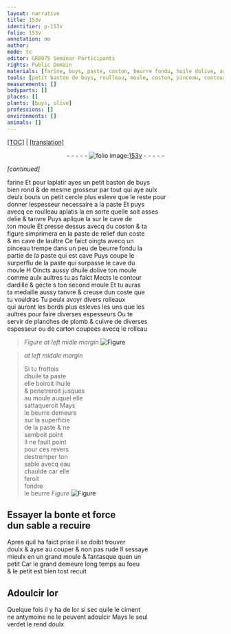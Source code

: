 ```yaml
---
layout: narrative
title: 153v
identifier: p-153v
folio: 153v
annotation: no
author:
mode: tc
editor: GR8975 Seminar Participants
rights: Public Domain
materials: [farine, buys, paste, coston, beurre fondu, huile dolive, ardille, planches de plomb & cuivre, carton, huile, beurre, eau chaulde, or, ciment, antymoine, verdet]
tools: [petit baston de buys, roulleau, moule, coston, pinceau, contour dardille, rolleaux, planches de plomb & cuivre, carton, rolleau]
measurements: []
bodyparts: []
places: []
plants: [buys, olive]
professions: []
environments: []
animals: []
---
```


 <p><a href="{{ site.baseurl }}/diplomatic/">[TOC]</a> | <a href="{{ site.baseurl }}/texts/p-153v_tl/" target="_blank">[translation]</a></p><div class="folio" align="center">- - - - - <a href="http://gallica.bnf.fr/ark:/12148/btv1b10500001g/f312.image" target="_blank"><img src="https://cu-mkp.github.io/2017-workshop-edition/assets/photo-icon.png" alt="folio image: " style="display:inline-block; margin-bottom:-3px;"/>153v</a> - - - - - </div>  
 
*[continued]*
  
<span class="m">farine</span> Et pour laplatir ayes un <span class="tl">petit baston de <span class="m"><span class="pa">buys</span></span></span><br/> bien rond & de mesme grosseur par tout qui aye aulx<br/> deulx bouts un petit cercle plus esleve que le reste pour<br/> donner lespesseur necessaire a la <span class="m">paste</span> Et puys<br/> avecq ce <span class="tl">roulleau</span> aplatis la en sorte quelle soit asses<br/> delie & tanvre Puys aplique la sur le cave de <br/> ton <span class="tl">moule</span> Et presse dessus avecq du <span class="tl"><span class="m">coston</span></span> & ta<br/> figure simprimera en la <span class="m">paste</span> de relief dun coste<br/> & en cave de laultre Ce faict oingts avecq un<br/> <span class="tl">pinceau</span> trempe dans un peu de <span class="m">beurre fondu</span> la<br/> partie de la <span class="m">paste</span> qui est cave Puys coupe le<br/> surperflu de la <span class="m">paste</span> qui surpasse le cave du<br/> <span class="tl">moule</span> <span class="del">H</span> Oincts aussy d<span class="m">huile d<span class="pa">olive</span></span> ton <span class="tl">moule</span><br/> co<span class="exp">mm</span>e aulx aultres tu as faict Mects le <span class="tl">contour<br/> d<span class="m">ardille</span></span> & gecte <span class="del">s</span> ton second moule Et tu auras<br/> ta medaille aussy tanvre & creuse dun coste que<br/> tu vouldras Tu peulx avoyr divers <span class="tl">rolleaux</span><br/> qui auront les bords plus esleves les uns que les<br/> aultres pour faire diverses espesseurs Ou te<br/> servir de <span class="tl"><span class="m">planches de plomb & cuivre</span></span> de diverses<br/> espesseur ou de <span class="tl"><span class="m">carton</span></span> coupees avecq le <span class="tl">rolleau</span>
 
> *Figure*
> *at left midle margin*
> <a href="https://drive.google.com/open?id=0B9-oNrvWdlO5czR5TF9scDhsSG8" target="_blank"><img src="https://cu-mkp.github.io/GR8975-edition/assets/photo-icon.png" alt="Figure" style="display:inline-block; margin-bottom:-3px;"/></a>
 
> *at left middle margin*
> 
> 
>  Si tu frottois<br/> d<span class="m">huile</span> ta <span class="m">paste</span><br/> elle boiroit l<span class="m">huile</span><br/> & penetreroit jusques<br/> au <span class="tl">moule</span> auquel elle<br/> sattaqueroit Mays<br/> le <span class="m">beurre</span> demeure<br/> sur la superficie<br/> de la <span class="m">paste</span> & ne<br/> semboit point<br/> Il ne fault point<br/> pour ces revers<br/> destremper ton<br/> sable avecq <span class="m">eau<br/> chaulde</span> car elle<br/> feroit<br/> fondre<br/> le <span class="m">beurre</span> 
> *Figure*
> <a href="https://drive.google.com/open?id=0B9-oNrvWdlO5c3FRZnZSMnU1Njg" target="_blank"><img src="https://cu-mkp.github.io/GR8975-edition/assets/photo-icon.png" alt="Figure" style="display:inline-block; margin-bottom:-3px;"/></a>
 
 
 
  

## Essayer la bonte et force<br/> dun sable a recuire 

 
Apres quil ha faict prise il se doibt trouver<br/> doulx & ayse au couper & non pas rude Il sessaye<br/> mieulx en un grand <span class="tl">moule</span> & fantasque quen un<br/> petit Car le grand demeure long temps au foeu<br/> & le petit est bien tost recuit
 
 
  

## Adoulcir l<span class="m">or</span>

 
Quelque fois il y ha de l<span class="m">or</span> si sec qu<span class="del">il</span>e le <span class="m">ciment</span><br/> ne <span class="m">antymoine</span> ne le peuvent adoulcir Mays le seul<br/> <span class="m">verdet</span> le rend doulx
 
 